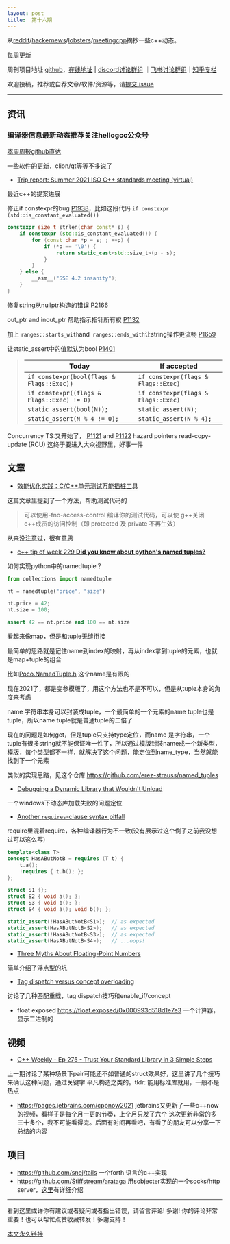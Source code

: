 ```yaml
---
layout: post
title:  第十六期
---
```


从[reddit](https://www.reddit.com/r/cpp/)/[hackernews](https://news.ycombinator.com/)/[lobsters](https://lobste.rs/)/[meetingcpp](https://www.meetingcpp.com/blog/blogroll/)摘抄一些c++动态。

每周更新

周刊项目地址 [github](https://github.com/wanghenshui/cppweeklynews)，[在线地址](https://wanghenshui.github.io/cppweeklynews/) | [discord讨论群组](https://discord.gg/cZ9mXVPGx6) ｜[飞书讨论群组](https://applink.feishu.cn/TeeBWN1D)｜[知乎专栏](https://www.zhihu.com/column/jieyaren)

欢迎投稿，推荐或自荐文章/软件/资源等，请[提交 issue](https://github.com/wanghenshui/cppweeklynews/issues)

---

## 资讯

###  编译器信息最新动态推荐关注hellogcc公众号

[本周周报github直达](https://github.com/hellogcc/osdt-weekly/blob/master/weekly/2021-06-09.md)

一些软件的更新，clion/qt等等不多说了

- [Trip report: Summer 2021 ISO C++ standards meeting (virtual)](https://herbsutter.com/2021/06/09/trip-report-summer-2021-iso-c-standards-meeting-virtual/)

最近c++的提案进展

修正if constexpr的bug [P1938](http://wg21.link/p1938)，比如这段代码 `if constexpr (std::is_constant_evaluated())`

```c++
constexpr size_t strlen(char const* s) {
    if constexpr (std::is_constant_evaluated()) {
        for (const char *p = s; ; ++p) {
            if (*p == '\0') {
                return static_cast<std::size_t>(p - s);
            }
        }    
    } else {
        __asm__("SSE 4.2 insanity");        
    }
}
```

修复string从nullptr构造的错误 [P2166](http://wg21.link/p2166) 

out_ptr and inout_ptr 帮助指示指针所有权 [P1132](http://wg21.link/p1132) 

加上 `ranges::starts_with`and` ranges::ends_with`让string操作更流畅 [P1659](http://wg21.link/p1659) 

让static_assert中的值默认为bool [P1401](http://wg21.link/p1401)

> | Today                                      | If accepted                         |
> | ------------------------------------------ | ----------------------------------- |
> | `if constexpr(bool(flags & Flags::Exec))`  | `if constexpr(flags & Flags::Exec)` |
> | `if constexpr((flags & Flags::Exec) != 0)` | `if constexpr(flags & Flags::Exec)` |
> | `static_assert(bool(N));`                  | `static_assert(N);`                 |
> | `static_assert(N % 4 != 0);`               | `static_assert(N % 4);`             |

Concurrency TS:又开始了， [P1121](https://wg21.link/p1121) and [P1122](http://wg21.link/p1122)  hazard pointers read-copy-update (RCU) 这终于要进入大众视野里，好事一件



## 文章

- [效能优化实践：C/C++单元测试万能插桩工具](https://zhuanlan.zhihu.com/p/379605663)

这篇文章里提到了一个方法，帮助测试代码的

> 可以使用-fno-access-control 编译你的测试代码，可以使 g++关闭 c++成员的访问控制（即 protected 及 private 不再生效）

从来没注意过，很有意思

- [c++ tip of week 229 **Did you know about python's named tuples?**](https://github.com/QuantlabFinancial/cpp_tip_of_the_week/blob/master/229.md)

如何实现python中的namedtuple？

```python
from collections import namedtuple

nt = namedtuple("price", "size")

nt.price = 42;
nt.size = 100;

assert 42 == nt.price and 100 == nt.size
```

看起来像map，但是和tuple无缝衔接

最简单的思路就是记住name到index的映射，再从index拿到tuple的元素，也就是map+tuple的组合

比如[Poco.NamedTuple.h](https://pocoproject.org/docs/Poco.NamedTuple.html) 这个name是有限的

现在2021了，都是变参模版了，用这个方法也不是不可以，但是从tuple本身的角度来考虑

name 字符串本身可以封装成tuple，一个最简单的一个元素的name tuple也是tuple，所以name tuple就是普通tuple的二倍了

现在的问题是如何get，但是tuple只支持type定位，而name 是字符串，一个tuple有很多string就不能保证唯一性了，所以通过模版封装name成一个新类型，模版，每个类型都不一样，就解决了这个问题，能定位到name_type，当然就能找到下一个元素

类似的实现思路，见这个仓库 https://github.com/erez-strauss/named_tuples

- [Debugging a Dynamic Library that Wouldn't Unload](https://www.forrestthewoods.com/blog/debugging-a-dynamic-library-that-wouldnt-unload/)

一个windows下动态库加载失败的问题定位

- [Another `requires`-clause syntax pitfall](https://quuxplusone.github.io/blog/2021/06/09/another-concepts-chest-mimic/)

require里混着require，各种编译器行为不一致(没有展示过这个例子之前我没想过可以这么写)

```c++
template<class T>
concept HasAButNotB = requires (T t) {
    t.a();
    !requires { t.b(); };
};

struct S1 {};
struct S2 { void a(); };
struct S3 { void b(); };
struct S4 { void a(); void b(); };

static_assert(!HasAButNotB<S1>);  // as expected
static_assert(HasAButNotB<S2>);   // as expected
static_assert(!HasAButNotB<S3>);  // as expected
static_assert(HasAButNotB<S4>);   // ...oops!
```



- [Three Myths About Floating-Point Numbers](https://www.cppstories.com/2021/06/floating-point-myths/)

简单介绍了浮点型的坑

- [Tag dispatch versus concept overloading](https://quuxplusone.github.io/blog/2021/06/07/tag-dispatch-and-concept-overloading/)

讨论了几种匹配重载，tag dispatch技巧和enable_if/concept 

- float exposed https://float.exposed/0x000993d518d1e7e3 一个计算器，显示二进制的

## 视频

- [C++ Weekly - Ep 275 - Trust Your Standard Library in 3 Simple Steps](https://www.youtube.com/watch?v=atAd8gzaM1g) 

上一期讨论了某种场景下pair可能还不如普通的struct效果好，这里讲了几个技巧来确认这种问题，通过关键字 平凡构造之类的。tldr: 能用标准库就用，一般不是热点

- https://pages.jetbrains.com/cppnow2021 jetbrains又更新了一些c++now的视频，看样子是每个月一更的节奏，上个月只发了六个  这次更新非常的多 三十多个，我不可能看得完。后面有时间再看吧，有看了的朋友可以分享一下总结的内容



## 项目

- https://github.com/snej/tails 一个forth 语言的c++实现
- https://github.com/Stiffstream/arataga 用sobjecter实现的一个socks/http server，[这里](https://sourceforge.net/p/sobjectizer/news/2021/06/arataga-a-real-world-example-of-using-actors-in-c-project-for-serving-thousands-of-connections-in-a-proxy-server/)有详细介绍

---

看到这里或许你有建议或者疑问或者指出错误，请留言评论! 多谢!  你的评论非常重要！也可以帮忙点赞收藏转发！多谢支持！

[本文永久链接](https://wanghenshui.github.io/cppweeklynews/posts/016.html)

